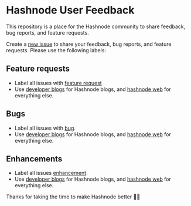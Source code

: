 # Hashnode User Feedback

This repository is a place for the Hashnode community to share feedback, bug reports, and feature requests. 

Create a [new issue](https://github.com/Hashnode/user-feedback/issues/new) to share your feedback, bug reports, and feature requests. Please use the following labels: 

## Feature requests

- Label all issues with [feature request](https://github.com/Hashnode/user-feedback/labels/new%20feature)
- Use [developer blogs](https://github.com/Hashnode/user-feedback/labels/developer%20blogs) for Hashnode blogs, and [hashnode web](https://github.com/Hashnode/user-feedback/labels/hashnode%20web) for everything else. 


## Bugs

- Label all issues with [bug](https://github.com/Hashnode/user-feedback/labels/bug).
- Use [developer blogs](https://github.com/Hashnode/user-feedback/labels/developer%20blogs) for Hashnode blogs, and [hashnode web](https://github.com/Hashnode/user-feedback/labels/hashnode%20web) for everything else. 

## Enhancements

- Label all issues [enhancement](https://github.com/Hashnode/user-feedback/labels/enhancement).
- Use [developer blogs](https://github.com/Hashnode/user-feedback/labels/developer%20blogs) for Hashnode blogs, and [hashnode web](https://github.com/Hashnode/user-feedback/labels/hashnode%20web) for everything else. 

Thanks for taking the time to make Hashnode better 🙌🍺
